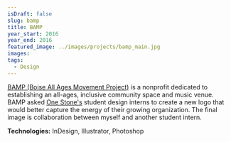 ```yaml
---
isDraft: false
slug: bamp
title: BAMP
year_start: 2016
year_end: 2016
featured_image: ../images/projects/bamp_main.jpg
images: 
tags:
  - Design
---
```


[BAMP (Boise All Ages Movement Project)](http://www.boiseallagesproject.org/) is a nonprofit dedicated to establishing an all-ages, inclusive community space and music venue. BAMP asked [One Stone's](https://onestone.org/two-birds) student design interns to create a new logo that would better capture the energy of their growing organization. The final image is collaboration between myself and another student intern.

**Technologies:** InDesign, Illustrator, Photoshop